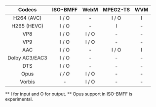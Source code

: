 |      Codecs       |   ISO-BMFF   |     WebM     |   MPEG2-TS   |     WVM     |
  |:-----------------:|:------------:|:------------:|:------------:|:-----------:|
  |    H264 (AVC)     |    I / O     |      -       |     I / O    |      I      |
  |    H265 (HEVC)    |    I / O     |      -       |       I      |      -      |
  |       VP8         |    I / O     |    I / O     |       -      |      -      |
  |       VP9         |    I / O     |    I / O     |       -      |      -      |
  |       AAC         |    I / O     |      -       |     I / O    |      I      |
  |  Dolby AC3/EAC3   |    I / O     |      -       |       -      |      -      |
  |       DTS         |    I / O     |      -       |       -      |      -      |
  |       Opus        |   *I / O*    |    I / O     |       -      |      -      |
  |      Vorbis       |      -       |    I / O     |       -      |      -      |
  ** I for input and O for output.
  ** Opus support in ISO-BMFF is experimental.
